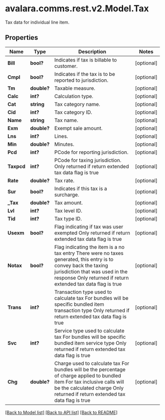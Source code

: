 # avalara.comms.rest.v2.Model.Tax
Tax data for individual line item.

## Properties

Name | Type | Description | Notes
------------ | ------------- | ------------- | -------------
**Bill** | **bool?** | Indicates if tax is billable to customer. | [optional] 
**Cmpl** | **bool?** | Indicates if the tax is to be reported to jurisdiction. | [optional] 
**Tm** | **double?** | Taxable measure. | [optional] 
**Calc** | **int?** | Calculation type. | [optional] 
**Cat** | **string** | Tax category name. | [optional] 
**Cid** | **int?** | Tax category ID. | [optional] 
**Name** | **string** | Tax name. | [optional] 
**Exm** | **double?** | Exempt sale amount. | [optional] 
**Lns** | **int?** | Lines. | [optional] 
**Min** | **double?** | Minutes. | [optional] 
**Pcd** | **int?** | PCode for reporting jurisdiction. | [optional] 
**Taxpcd** | **int?** | PCode for taxing jurisdiction.  Only returned if return extended tax data flag is true | [optional] 
**Rate** | **double?** | Tax rate. | [optional] 
**Sur** | **bool?** | Indicates if this tax is a surcharge. | [optional] 
**_Tax** | **double?** | Tax amount. | [optional] 
**Lvl** | **int?** | Tax level ID. | [optional] 
**Tid** | **int?** | Tax type ID. | [optional] 
**Usexm** | **bool?** | Flag indicating if tax was user exempted  Only returned if return extended tax data flag is true | [optional] 
**Notax** | **bool?** | Flag indicating the item is a no tax entry  There were no taxes generated, this entry is to convey back the taxing jurisdiction that was used in the response  Only returned if return extended tax data flag is true | [optional] 
**Trans** | **int?** | Transaction type used to calculate tax  For bundles will be specific bundled item transaction type  Only returned if return extended tax data flag is true | [optional] 
**Svc** | **int?** | Service type used to calculate tax  For bundles will be specific bundled item service type  Only returned if return extended tax data flag is true | [optional] 
**Chg** | **double?** | Charge used to calculate tax  For bundles will be the percentage of charge applied to bundled item  For tax inclusive calls will be the calculated charge  Only returned if return extended tax data flag is true | [optional] 

[[Back to Model list]](../README.md#documentation-for-models) [[Back to API list]](../README.md#documentation-for-api-endpoints) [[Back to README]](../README.md)


